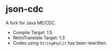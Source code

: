 json-cdc
========

A fork for Java ME/CDC.

* Compile Target: 1.5
* RetroTranslate Target: 1.3
* Codes using `String#split` has been rewritten.
